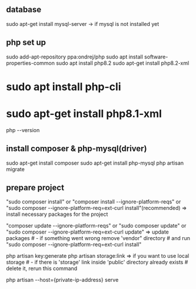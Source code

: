 database
--------
sudo apt-get install mysql-server -> if mysql is not installed yet


php set up
----------
sudo add-apt-repository ppa:ondrej/php
sudo apt install software-properties-common
sudo apt install php8.2
sudo apt-get install php8.2-xml
# sudo apt install php-cli
# sudo apt-get install php8.1-xml
php --version


install composer & php-mysql(driver)
------------------------------------
sudo apt-get install composer
sudo apt-get install php-mysql
php artisan migrate


prepare project
---------------
"sudo composer install" or
"composer install --ignore-platform-reqs" or
"sudo composer --ignore-platform-req=ext-curl install"(recommended) =>
        install necessary packages for the project

"composer update --ignore-platform-reqs" or
"sudo composer update" or
"sudo composer --ignore-platform-req=ext-curl update" =>
        update packages
        # - if something went wrong remove 'vendor" directory
        #       and run "sudo composer --ignore-platform-req=ext-curl install"

php artisan key:generate
php artisan storage:link =>
        if you want to use local storage
        # - if there is 'storage' link inside 'public' directory already exists
        #       delete it, rerun this command


php artisan --host={private-ip-address} serve
